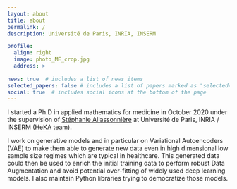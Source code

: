 ```yaml
---
layout: about
title: about
permalink: /
description: Université de Paris, INRIA, INSERM

profile:
  align: right
  image: photo_ME_crop.jpg
  address: >
   
news: true  # includes a list of news items
selected_papers: false # includes a list of papers marked as "selected={true}"
social: true  # includes social icons at the bottom of the page
---
```

I started a Ph.D in applied mathematics for medicine in October 2020 under the supervision of [Stéphanie Allassonnière](https://sites.google.com/site/stephanieallassonniere/home) at Université de Paris, INRIA / INSERM ([HeKA](https://team.inria.fr/heka/) team). 

I work on generative models and in particular on Variational Autoencoders (VAE) to make them able to generate new data even in high dimensional low sample size regimes which are typical in healthcare. This generated data could then be used to enrich the initial training data to perform robust Data Augmentation and avoid potential over-fitting of widely used deep learning models. I also maintain Python libraries trying to democratize those models.